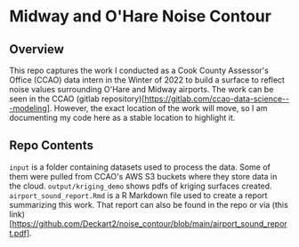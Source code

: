 # Midway and O'Hare Noise Contour

## Overview

This repo captures the work I conducted as a Cook County Assessor's Office (CCAO) data intern in the Winter of 2022 to build a surface to reflect noise values surrounding O'Hare and Midway airports. The work can be seen in the CCAO (gitlab repository)[https://gitlab.com/ccao-data-science---modeling]. However, the exact location of the work will move, so I am documenting my code here as a stable location to highlight it.

## Repo Contents

`input` is a folder containing datasets used to process the data. Some of them were pulled from CCAO's AWS S3 buckets where they store data in the cloud. 
`output/kriging_demo` shows pdfs of kriging surfaces created.
`airport_sound_report.Rmd` is a R Markdown file used to create a report summarizing this work. That report can also be found in the repo or via (this link)[https://github.com/Deckart2/noise_contour/blob/main/airport_sound_report.pdf]. 
